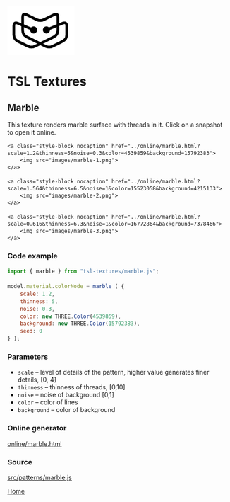 <img class="logo" src="../assets/logo/logo.png">


# TSL Textures


## Marble

This texture renders marble surface with threads in it.
Click on a snapshot to open it online.

<p class="gallery">

	<a class="style-block nocaption" href="../online/marble.html?scale=1.2&thinness=5&noise=0.3&color=4539859&background=15792383">
		<img src="images/marble-1.png">
	</a>

	<a class="style-block nocaption" href="../online/marble.html?scale=1.564&thinness=6.5&noise=1&color=15523058&background=4215133">
		<img src="images/marble-2.png">
	</a>

	<a class="style-block nocaption" href="../online/marble.html?scale=0.616&thinness=6.3&noise=1&color=16772864&background=7378466">
		<img src="images/marble-3.png">
	</a>

</p>


### Code example

```js
import { marble } from "tsl-textures/marble.js";

model.material.colorNode = marble ( {
	scale: 1.2,
	thinness: 5,
	noise: 0.3,
	color: new THREE.Color(4539859),
	background: new THREE.Color(15792383),
	seed: 0
} );

```


### Parameters

* `scale` &ndash; level of details of the pattern, higher value generates finer details, [0, 4]
* `thinness` &ndash; thinness of threads, [0,10]
* `noise` &ndash; noise of background [0,1]
* `color` &ndash; color of lines
* `background` &ndash; color of background


### Online generator

[online/marble.html](../online/marble.html)


### Source

[src/patterns/marble.js](https://github.com/boytchev/texture-generator/blob/main/src/patterns/marble.js)


		
<div class="footnote">
	<a href="../">Home</a>
</div>